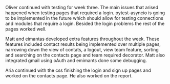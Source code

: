 Oliver continued with testing for week three. The main issues that arised happened when testing pages that required a login. pytest-asyncio is going to be implemented in the future which should allow for testing connections and modules that require a login. Besided the login problems the rest of the pages worked well.

Matt and eimantas developed extra features throughout the week. These features included contact results being implemented over multiple pages, narrowing down the view of contats, a logout, view team feature, sorting and searching on the contacts page and team required decorator. Matt also integrated gmail using oAuth and emimants done some debugging.

Aria continued with the css finishing the login and sign up pages and worked on the contacts page. He also worked on the report.